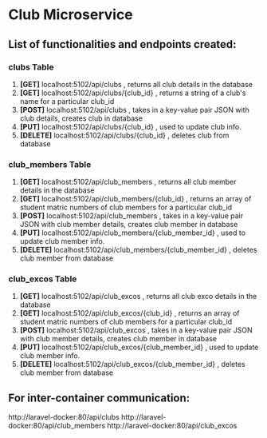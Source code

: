 # Club Microservice

## List of functionalities and endpoints created:
### clubs Table
1. **[GET]** localhost:5102/api/clubs , returns all club details in the database
2. **[GET]** localhost:5102/api/clubs/{club_id} , returns a string of a club's name for a particular club_id
3. **[POST]** localhost:5102/api/clubs , takes in a key-value pair JSON with club details, creates club in database
4. **[PUT]** localhost:5102/api/clubs/{club_id} , used to update club info.
5. **[DELETE]** localhost:5102/api/clubs/{club_id} , deletes club from database

### club_members Table
1. **[GET]** localhost:5102/api/club_members , returns all club member details in the database
2. **[GET]** localhost:5102/api/club_members/{club_id} , returns an array of student matric numbers of club members for a particular club_id
3. **[POST]** localhost:5102/api/club_members , takes in a key-value pair JSON with club member details, creates club member in database
4. **[PUT]** localhost:5102/api/club_members/{club_member_id} , used to update club member info.
5. **[DELETE]** localhost:5102/api/club_members/{club_member_id} , deletes club member from database

### club_excos Table
1. **[GET]** localhost:5102/api/club_excos , returns all club exco details in the database
2. **[GET]** localhost:5102/api/club_excos/{club_id} , returns an array of student matric numbers of club members for a particular club_id
3. **[POST]** localhost:5102/api/club_excos , takes in a key-value pair JSON with club member details, creates club member in database
4. **[PUT]** localhost:5102/api/club_excos/{club_member_id} , used to update club member info.
5. **[DELETE]** localhost:5102/api/club_excos/{club_member_id} , deletes club member from database

## For inter-container communication:
http://laravel-docker:80/api/clubs
http://laravel-docker:80/api/club_members
http://laravel-docker:80/api/club_excos